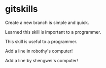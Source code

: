 # gitskills

Create a new branch is simple and quick.

Learned this skill is important to a programmer.

This skill is useful to a programmer.

Add a line in robothy's computer!

Add a line by shengwei's computer!